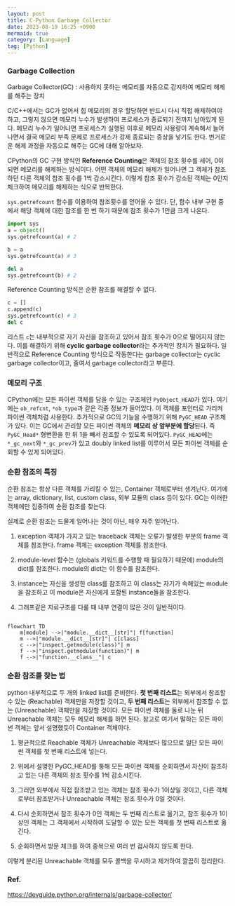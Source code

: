 ```yaml
---
layout: post
title: C-Python Garbage Collector
date: 2023-08-19 16:25 +0900
mermaid: true
category: [Language]
tag: [Python]
---
```


### Garbage Collection

Garbage Collector(GC)
: 사용하지 못하는 메모리를 자동으로 감지하여 메모리 해제를 해주는 장치

C/C++에서는 GC가 없어서 힙 메모리의 경우 할당하면 반드시 다시 직접 해제하여야 하고, 그렇지 않으면 메모리 누수가 발생하여 프로세스가 종료되기 전까지 남아있게 된다. 메모리 누수가 일어나면 프로세스가 실행된 이후로 메모리 사용량이 계속해서 늘어나면서 결국 메모리 부족 문제로 프로세스가 강제 종료되는 증상을 낳기도 한다. 번거로운 해제 과정을 자동으로 해주는 GC에 대해 알아보자.

CPython의 GC 구현 방식인 **Reference Counting**은 객체의 참조 횟수를 세어, 0이 되면 메모리를 해제하는 방식이다. 어떤 객체의 메모리 해제가 일어나면 그 객체가 참조하던 다른 객체의 참조 횟수를 1씩 감소시킨다. 이렇게 참조 횟수가 감소된 객체는 0인지 체크하여 메모리를 해제하는 식으로 반복한다.

`sys.getrefcount` 함수를 이용하여 참조횟수를 얻어올 수 있다. 단, 함수 내부 구현 중에서 해당 객체에 대한 참조를 한 번 하기 때문에 참조 횟수가 1만큼 크게 나온다.

```python
import sys
a = object()
sys.getrefcount(a) # 2

b = a
sys.getrefcount(a) # 3

del a
sys.getrefcount(b) # 2
```

Reference Counting 방식은 순환 참조를 해결할 수 없다.

```python
c = []
c.append(c)
sys.getrefcount(c) # 3
del c
```

리스트 `c`는 내부적으로 자기 자신을 참조하고 있어서 참조 횟수가 0으로 떨어지지 않는다. 이를 해결하기 위해 **cyclic garbage collector**라는 추가적인 장치가 필요하다. 일반적으로 Reference Counting 방식으로 작동한다는 garbage collector는 cyclic garbage collector이고, 줄여서 garbage collector라고 부른다.

### 메모리 구조

CPython에는 모든 파이썬 객체를 담을 수 있는 구조체인 `PyObject_HEAD`가 있다. 여기에는 `ob_refcnt`, `*ob_type`과 같은 각종 정보가 들어있다. 이 객체를 포인터로 가리켜 파이썬 객체처럼 사용한다. 추가적으로 GC의 기능을 수행하기 위해 `PyGC_HEAD` 구조체가 있다. 이는 GC에서 관리할 모든 파이썬 객체의 **메모리 상 앞부분에 할당**된다. 즉 `PyGC_Head*` 형변환을 한 뒤 1을 빼서 참조할 수 있도록 되어있다. `PyGC_HEAD`에는 `*_gc_next`와 `*_gc_prev`가 있고 doubly linked list를 이루어서 모든 파이썬 객체를 순회할 수 있게 되어있다.

### 순환 참조의 특징

순환 참조는 항상 다른 객체를 가리킬 수 있는, Container 객체로부터 생겨난다. 여기에는 array, dictionary, list, custom class, 외부 모듈의 class 등이 있다. GC는 이러한 객체에만 집중하여 순환 참조를 찾는다.

실제로 순환 참조는 드물게 일어나는 것이 아닌, 매우 자주 일어난다.

1. exception 객체가 가지고 있는 traceback 객체는 오류가 발생한 부분의 frame 객체를 참조한다. frame 객체는 exception 객체를 참조한다.

2. module-level 함수는 (globals 키워드를 수행할 때 필요하기 때문에) module의 dict를 참조한다. module의 dict는 이 함수를 참조한다.

3. instance는 자신을 생성한 class를 참조하고 이 class는 자기가 속해있는 module을 참조하고 이 module은 자신에게 포함된 instance들을 참조한다.

4. 그래프같은 자료구조를 다룰 때 내부 연결이 많은 것이 일반적이다.

```mermaid

flowchart TD
    m[module] -->|"module.__dict__[str]"| f[function]
    m -->|"module.__dict__[str]"| c[class]
    c -->|"inspect.getmodule(class)"| m
    f -->|"inspect.getmodule(function)"| m
    f -->|"function.__class__"| c

```

### 순환 참조를 찾는 법

python 내부적으로 두 개의 linked list를 준비한다. **첫 번째 리스트**는 외부에서 참조할 수 있는 (Reachable) 객체만을 저장할 것이고, **두 번째 리스트**는 외부에서 참조할 수 없는 (Unreachable) 객체만을 저장할 것이다. 모든 파이썬 객체를 둘로 나눈 뒤 Unreachable 객체는 모두 메모리 해제를 하면 된다. 참고로 여기서 말하는 모든 파이썬 객체는 앞서 설명했듯이 Container 객체이다.

1. 평균적으로 Reachable 객체가 Unreachable 객체보다 많으므로 일단 모든 파이썬 객체를 첫 번째 리스트에 넣는다.

2. 위에서 설명한 PyGC_HEAD를 통해 모든 파이썬 객체를 순회하면서 자신이 참조하고 있는 다른 객체의 참조 횟수를 1씩 감소시킨다. 

3. 그러면 외부에서 직접 참조받고 있는 객체는 참조 횟수가 1이상일 것이고, 다른 객체로부터 참조받거나 Unreachable 객체는 참조 횟수가 0일 것이다.

4. 다시 순회하면서 참조 횟수가 0인 객체는 두 번째 리스트로 옮기고, 참조 횟수가 1이상인 객체는 그 객체에서 시작하여 도달할 수 있는 모든 객체를 첫 번째 리스트로 옮긴다.

5. 순회하면서 방문 체크를 하여 중복으로 여러 번 검사하지 않도록 한다.

이렇게 분리된 Unreachable 객체를 모두 콜백을 무시하고 제거하여 깔끔히 정리한다.

### Ref.

<https://devguide.python.org/internals/garbage-collector/>